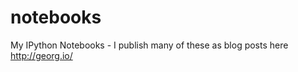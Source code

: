 notebooks
=========

My IPython Notebooks - I publish many of these as blog posts here http://georg.io/
